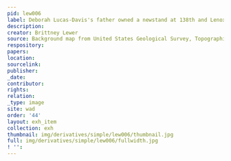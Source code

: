 ```yaml
---
pid: lew006
label: Deborah Lucas-Davis's father owned a newstand at 138th and Lenox Avenue
description:
creator: Brittney Lewer
source: Background map from United States Geological Survey, Topographical Map, 1966
respository:
papers:
location:
sourcelink:
publisher:
_date:
contributor:
rights:
relation:
_type: image
site: wad
order: '44'
layout: exh_item
collection: exh
thumbnail: img/derivatives/simple/lew006/thumbnail.jpg
full: img/derivatives/simple/lew006/fullwidth.jpg
! '':
---
```


